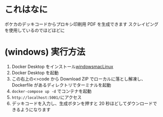 # これはなに

ポケカのデッキコードからプロキシ印刷用 PDF を生成できます
スクレイピングを使用しているのでほどほどに

# (windows) 実行方法

1. Docker Desktop をインストール[windows](https://docs.docker.com/desktop/install/windows-install/)[mac](https://docs.docker.com/desktop/install/mac-install/)[Linux](https://docs.docker.com/desktop/install/linux-install/)
2. Docker Desktop を起動
3. この右上の<>code から Download ZIP でローカルに落とし解凍し、Dockerfile があるディレクトリでターミナルを起動
4. `docker-compose up -d` でコンテナを起動
5. `http://localhost:5001/`にアクセス
6. デッキコードを入力し、生成ボタンを押すと 20 秒ほどしてダウンロードできるようになります
